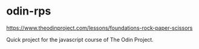 # odin-rps
https://www.theodinproject.com/lessons/foundations-rock-paper-scissors

Quick project for the javascript course of The Odin Project.
